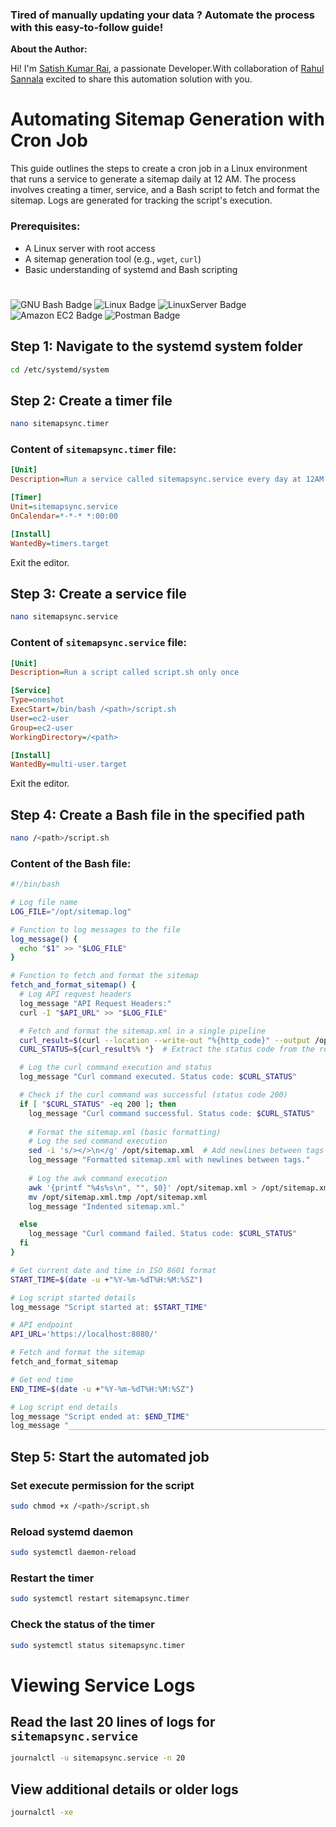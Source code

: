 ### Tired of manually updating your data ?  Automate the process with this easy-to-follow guide!

**About the Author:**

 Hi! I'm [Satish Kumar Rai](https://github.com/kumarsatish23), a passionate Developer.With collaboration of [Rahul Sannala](https://github.com/RahulSannala) excited to share this automation solution with you.

# Automating Sitemap Generation with Cron Job

This guide outlines the steps to create a cron job in a Linux environment that runs a service to generate a sitemap daily at 12 AM. The process involves creating a timer, service, and a Bash script to fetch and format the sitemap. Logs are generated for tracking the script's execution.

### Prerequisites:

- A Linux server with root access
- A sitemap generation tool (e.g., `wget`, `curl`)
- Basic understanding of systemd and Bash scripting
#
![GNU Bash Badge](https://img.shields.io/badge/GNU%20Bash-4EAA25?logo=gnubash&logoColor=fff&style=for-the-badge)
![Linux Badge](https://img.shields.io/badge/Linux-FCC624?logo=linux&logoColor=000&style=for-the-badge)
![LinuxServer Badge](https://img.shields.io/badge/LinuxServer-DA3B8A?logo=linuxserver&logoColor=fff&style=for-the-badge)
![Amazon EC2 Badge](https://img.shields.io/badge/Amazon%20EC2-F90?logo=amazonec2&logoColor=fff&style=for-the-badge)
![Postman Badge](https://img.shields.io/badge/Postman-FF6C37?logo=postman&logoColor=fff&style=for-the-badge)

## Step 1: Navigate to the systemd system folder
```bash
cd /etc/systemd/system
```

## Step 2: Create a timer file
```bash
nano sitemapsync.timer
```

### Content of `sitemapsync.timer` file:
```ini
[Unit]
Description=Run a service called sitemapsync.service every day at 12AM

[Timer]
Unit=sitemapsync.service
OnCalendar=*-*-* *:00:00

[Install]
WantedBy=timers.target
```
Exit the editor.

## Step 3: Create a service file
```bash
nano sitemapsync.service
```

### Content of `sitemapsync.service` file:
```ini
[Unit]
Description=Run a script called script.sh only once

[Service]
Type=oneshot
ExecStart=/bin/bash /<path>/script.sh
User=ec2-user
Group=ec2-user
WorkingDirectory=/<path>

[Install]
WantedBy=multi-user.target
```
Exit the editor.

## Step 4: Create a Bash file in the specified path
```bash
nano /<path>/script.sh
```

### Content of the Bash file:
```bash
#!/bin/bash

# Log file name
LOG_FILE="/opt/sitemap.log"

# Function to log messages to the file
log_message() {
  echo "$1" >> "$LOG_FILE"
}

# Function to fetch and format the sitemap
fetch_and_format_sitemap() {
  # Log API request headers
  log_message "API Request Headers:"
  curl -I "$API_URL" >> "$LOG_FILE"

  # Fetch and format the sitemap.xml in a single pipeline
  curl_result=$(curl --location --write-out "%{http_code}" --output /opt/sitemap.xml "$API_URL")
  CURL_STATUS=${curl_result%% *}  # Extract the status code from the result

  # Log the curl command execution and status
  log_message "Curl command executed. Status code: $CURL_STATUS"

  # Check if the curl command was successful (status code 200)
  if [ "$CURL_STATUS" -eq 200 ]; then
    log_message "Curl command successful. Status code: $CURL_STATUS"
    
    # Format the sitemap.xml (basic formatting)
    # Log the sed command execution
    sed -i 's/></>\n</g' /opt/sitemap.xml  # Add newlines between tags
    log_message "Formatted sitemap.xml with newlines between tags."
    
    # Log the awk command execution
    awk '{printf "%4s%s\n", "", $0}' /opt/sitemap.xml > /opt/sitemap.xml.tmp  # Add indentation
    mv /opt/sitemap.xml.tmp /opt/sitemap.xml
    log_message "Indented sitemap.xml."

  else
    log_message "Curl command failed. Status code: $CURL_STATUS"
  fi
}

# Get current date and time in ISO 8601 format
START_TIME=$(date -u +"%Y-%m-%dT%H:%M:%SZ")

# Log script started details
log_message "Script started at: $START_TIME"

# API endpoint
API_URL='https://localhost:8080/'

# Fetch and format the sitemap
fetch_and_format_sitemap

# Get end time
END_TIME=$(date -u +"%Y-%m-%dT%H:%M:%SZ")

# Log script end details
log_message "Script ended at: $END_TIME"
log_message "___________________________________________________________________________________________________________________________________"
```

## Step 5: Start the automated job

### Set execute permission for the script
```bash
sudo chmod +x /<path>/script.sh
```

### Reload systemd daemon
```bash
sudo systemctl daemon-reload
```

### Restart the timer
```bash
sudo systemctl restart sitemapsync.timer
```

### Check the status of the timer
```bash
sudo systemctl status sitemapsync.timer
```

# Viewing Service Logs

## Read the last 20 lines of logs for `sitemapsync.service`
```bash
journalctl -u sitemapsync.service -n 20
```

## View additional details or older logs
```bash
journalctl -xe
```

